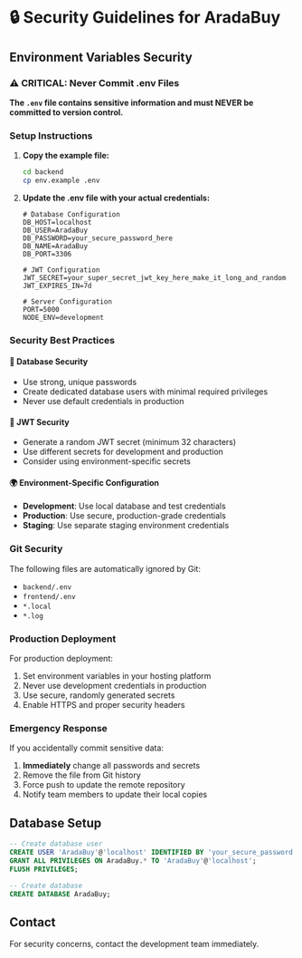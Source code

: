 # 🔒 Security Guidelines for AradaBuy

## Environment Variables Security

### ⚠️ CRITICAL: Never Commit .env Files

**The `.env` file contains sensitive information and must NEVER be committed to version control.**

### Setup Instructions

1. **Copy the example file:**
   ```bash
   cd backend
   cp env.example .env
   ```

2. **Update the .env file with your actual credentials:**
   ```env
   # Database Configuration
   DB_HOST=localhost
   DB_USER=AradaBuy
   DB_PASSWORD=your_secure_password_here
   DB_NAME=AradaBuy
   DB_PORT=3306

   # JWT Configuration
   JWT_SECRET=your_super_secret_jwt_key_here_make_it_long_and_random
   JWT_EXPIRES_IN=7d

   # Server Configuration
   PORT=5000
   NODE_ENV=development
   ```

### Security Best Practices

#### 🔐 Database Security
- Use strong, unique passwords
- Create dedicated database users with minimal required privileges
- Never use default credentials in production

#### 🎫 JWT Security
- Generate a random JWT secret (minimum 32 characters)
- Use different secrets for development and production
- Consider using environment-specific secrets

#### 🌍 Environment-Specific Configuration
- **Development**: Use local database and test credentials
- **Production**: Use secure, production-grade credentials
- **Staging**: Use separate staging environment credentials

### Git Security

The following files are automatically ignored by Git:
- `backend/.env`
- `frontend/.env`
- `*.local`
- `*.log`

### Production Deployment

For production deployment:
1. Set environment variables in your hosting platform
2. Never use development credentials in production
3. Use secure, randomly generated secrets
4. Enable HTTPS and proper security headers

### Emergency Response

If you accidentally commit sensitive data:
1. **Immediately** change all passwords and secrets
2. Remove the file from Git history
3. Force push to update the remote repository
4. Notify team members to update their local copies

## Database Setup

```sql
-- Create database user
CREATE USER 'AradaBuy'@'localhost' IDENTIFIED BY 'your_secure_password';
GRANT ALL PRIVILEGES ON AradaBuy.* TO 'AradaBuy'@'localhost';
FLUSH PRIVILEGES;

-- Create database
CREATE DATABASE AradaBuy;
```

## Contact

For security concerns, contact the development team immediately.

